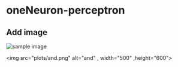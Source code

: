 # oneNeuron-perceptron

## Add image 

![sample image]("plots/and.png")


<img src="plots/and.png" alt="and" , width="500" ,height="600">